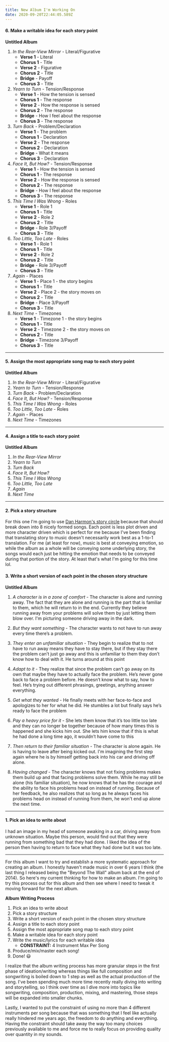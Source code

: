 ```yaml
---
title: New Album I'm Working On
date: 2020-09-20T22:44:05.589Z
---
```

#### 6. Make a writable idea for each story point
**Untitled Album**
1. *In the Rear-View Mirror* - Literal/Figurative
    - **Verse 1** - Literal
    - **Chorus 1** - Title
    - **Verse 2** - Figurative
    - **Chorus 2** - Title
    - **Bridge** - Payoff
    - **Chorus 3** - Title
2. *Yearn to Turn* - Tension/Response
    - **Verse 1** - How the tension is sensed
    - **Chorus 1** - The response
    - **Verse 2** - How the response is sensed
    - **Chorus 2** - The response
    - **Bridge** - How I feel about the response
    - **Chorus 3** - The response
3. *Turn Back* - Problem/Declaration
    - **Verse 1** - The problem
    - **Chorus 1** - Declaration
    - **Verse 2** - The response
    - **Chorus 2** - Declaration
    - **Bridge** - What it means
    - **Chorus 3** - Declaration
4. *Face It, But How?* - Tension/Response
    - **Verse 1** - How the tension is sensed
    - **Chorus 1** - The response
    - **Verse 2** - How the response is sensed
    - **Chorus 2** - The response
    - **Bridge** - How I feel about the response
    - **Chorus 3** - The response
5. *This Time I Was Wrong* - Roles
    - **Verse 1** - Role 1
    - **Chorus 1** - Title
    - **Verse 2** - Role 2
    - **Chorus 2** - Title
    - **Bridge** - Role 3/Payoff
    - **Chorus 3** - Title
6. *Too Little, Too Late* - Roles
    - **Verse 1** - Role 1
    - **Chorus 1** - Title
    - **Verse 2** - Role 2
    - **Chorus 2** - Title
    - **Bridge** - Role 3/Payoff
    - **Chorus 3** - Title
7. *Again* - Places
    - **Verse 1** - Place 1 - the story begins
    - **Chorus 1** - Title
    - **Verse 2** - Place 2 - the story moves on
    - **Chorus 2** - Title
    - **Bridge** - Place 3/Payoff
    - **Chorus 3** - Title
8. *Next Time* - Timezones
    - **Verse 1** - Timezone 1 - the story begins
    - **Chorus 1** - Title
    - **Verse 2** - Timezone 2 - the story moves on
    - **Chorus 2** - Title
    - **Bridge** - Timezone 3/Payoff
    - **Chorus 3** - Title

---

#### 5. Assign the most appropriate song map to each story point
**Untitled Album**
1. *In the Rear-View Mirror* - Literal/Figurative
2. *Yearn to Turn* - Tension/Response
3. *Turn Back* - Problem/Declaration
4. *Face It, But How?* - Tension/Response
5. *This Time I Was Wrong* - Roles
6. *Too Little, Too Late* - Roles
7. *Again* - Places
8. *Next Time* - Timezones

---

#### 4. Assign a title to each story point
**Untitled Album**
1. *In the Rear-View Mirror*
2. *Yearn to Turn*
3. *Turn Back*
4. *Face It, But How?*
5. *This Time I Was Wrong*
6. *Too Little, Too Late*
7. *Again*
8. *Next Time*

---

#### 2. Pick a story structure
For this one I'm going to use <a href='/writing/references'>Dan Harmon's story circle</a> because that should break down into 8 nicely formed songs. Each point is less plot driven and more character driven which is perfect for me because I've been finding that translating story to music doesn't necessarily work best as a 1-to-1 translation. For me (at least for now), music is best at conveying emotion, so while the album as a whole will be conveying some underlying story, the songs would each just be hitting the emotion that needs to be conveyed during that portion of the story. At least that's what I'm going for this time lol.

#### 3. Write a short version of each point in the chosen story structure
**Untitled Album**
1. *A character is in a zone of comfort* - The character is alone and running away. The fact that they are alone and running is the part that is familiar to them, which he will return to in the end. Currently they believe running away from your problems will solve them by just letting them blow over. I'm picturing someone driving away in the dark.

2. *But they want something* - The character wants to not have to run away every time there’s a problem.

3. *They enter an unfamiliar situation* - They begin to realize that to not have to run away means they have to stay there, but if they stay there the problem can’t just go away and this is unfamiliar to them they don’t know how to deal with it. He turns around at this point

4. *Adapt to it* - They realize that since the problem can’t go away on its own that maybe they have to actually face the problem. He’s never gone back to face a problem before. He doesn’t know what to say, how to feel. He’s trying out different phrasings, greetings, anything answer everything.

5. *Get what they wanted* - He finally meets with her face-to-face and apologizes to her for what he did. He stumbles a lot but finally says he’s ready to face the problem

6. *Pay a heavy price for it* - She lets them know that it’s too little too late and they can no longer be together because of how many times this is happened and she kicks him out. She lets him know that if this is what he had done a long time ago, it wouldn’t have come to this

7. *Then return to their familiar situation* - The character is alone again. He is having to leave after being kicked out. I'm imagining the first step again where he is by himself getting back into his car and driving off alone.

8. *Having changed* - The character knows that not fixing problems makes them build up and that facing problems solve them. While he may still be alone (his familiar situation), he now knows that he has the courage and the ability to face his problems head on instead of running. Because of her feedback, he also realizes that so long as he always faces his problems head on instead of running from them, he won't end up alone the next time.

---

#### 1. Pick an idea to write about
I had an image in my head of someone awaking in a car, driving away from unknown situation. Maybe this person, would find out that they were running from something bad that they had done. I liked the idea of the person then having to return to face what they had done but it was too late.

---

For this album I want to try and establish a more systematic approach for creating an album. I honestly haven't made music in over 6 years I think (the last thing I released being the "Beyond The Wall" album back at the end of 2014). So here's my current thinking for how to make an album. I'm going to try this process out for this album and then see where I need to tweak it moving forward for the next album.

**Album Writing Process**
1. Pick an idea to write about
2. Pick a story structure
3. Write a short version of each point in the chosen story structure
4. Assign a title to each story point
5. Assign the most appropriate song map to each story point
6. Make a writable idea for each story point
7. Write the music/lyrics for each writable idea
    * **CONSTRAINT:** 4 Instrument Max Per Song
8. Produce/mix/master each song!
9. Done! 😃

I realize that the album writing process has more granular steps in the first phase of ideation/writing whereas things like full composition and songwriting is boiled down to 1 step as well as the actual production of the song. I've been spending much more time recently really diving into writing and storytelling, so I think over time as I dive more into topics like songwriting, composition, production, mixing, and mastering, those steps will be expanded into smaller chunks.

Lastly, I wanted to put the constraint of using no more than 4 different instruments per song because that was something that I feel like actually really hindered me years ago, the freedom to do anything and everything. Having the constraint should take away the way too many choices previously available to me and force me to really focus on providing quality over quantity in my sounds.